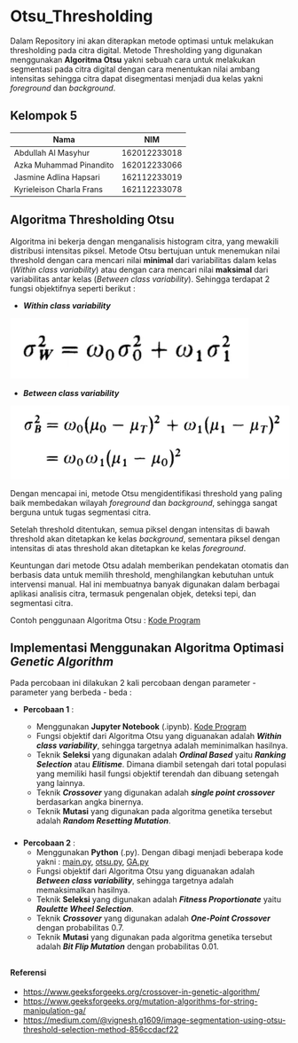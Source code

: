 # Otsu_Thresholding
Dalam Repository ini akan diterapkan metode optimasi untuk melakukan thresholding pada citra digital. Metode Thresholding yang digunakan menggunakan **Algoritma Otsu** yakni sebuah cara untuk melakukan segmentasi pada citra digital dengan cara menentukan nilai ambang intensitas sehingga citra dapat disegmentasi menjadi dua kelas yakni *foreground* dan *background*.

## Kelompok 5
| Nama                     | NIM          |
| ------------------------ | ------------ |
| Abdullah Al Masyhur      | 162012233018 |
| Azka Muhammad Pinandito  | 162012233066 |
| Jasmine Adlina Hapsari   | 162112233019 |
| Kyrieleison Charla Frans | 162112233078 |


## Algoritma Thresholding Otsu

Algoritma ini bekerja dengan menganalisis histogram citra, yang mewakili distribusi intensitas piksel. Metode Otsu bertujuan untuk menemukan nilai threshold dengan cara mencari nilai **minimal** dari variabilitas dalam kelas (*Within class variability*) atau dengan cara mencari nilai **maksimal** dari variabilitas antar kelas (*Between class variability*). Sehingga terdapat 2 fungsi objektifnya seperti berikut :

- ***Within class variability***
  
![Alt text](assets/wcb.png)

- ***Between class variability*** 
  
![Alt text](assets/bcv.png)
  

Dengan mencapai ini, metode Otsu mengidentifikasi threshold yang paling baik membedakan wilayah *foreground* dan *background*, sehingga sangat berguna untuk tugas segmentasi citra. 

Setelah threshold ditentukan, semua piksel dengan intensitas di bawah threshold akan ditetapkan ke kelas *background*, sementara piksel dengan intensitas di atas threshold akan ditetapkan ke kelas *foreground*.

Keuntungan dari metode Otsu adalah memberikan pendekatan otomatis dan berbasis data untuk memilih threshold, menghilangkan kebutuhan untuk intervensi manual. Hal ini membuatnya banyak digunakan dalam berbagai aplikasi analisis citra, termasuk pengenalan objek, deteksi tepi, dan segmentasi citra.

Contoh penggunaan Algoritma Otsu : [Kode Program](https://github.com/thirdnostalgia/Otsu_Thresholding/blob/main/Otsu_Algorithm.ipynb)

##
## Implementasi Menggunakan Algoritma Optimasi *Genetic Algorithm*
Pada percobaan ini dilakukan 2 kali percobaan dengan parameter - parameter yang berbeda - beda :
- **Percobaan 1** :

  - Menggunakan ****Jupyter Notebook**** (.ipynb). [Kode Program](https://github.com/thirdnostalgia/Otsu_Thresholding/tree/main/Percobaan_1/Otsu_with_GA.ipynb)
  - Fungsi objektif dari Algoritma Otsu yang diguanakan adalah ***Within class variability***, sehingga targetnya adalah meminimalkan hasilnya.
  - Teknik **Seleksi** yang digunakan adalah ***Ordinal Based*** yaitu ***Ranking Selection*** atau ***Elitisme***. Dimana diambil setengah dari total populasi yang memiliki hasil fungsi objektif terendah dan dibuang setengah yang lainnya.
  - Teknik ***Crossover*** yang digunakan adalah ***single point crossover*** berdasarkan angka binernya.
  - Teknik **Mutasi** yang digunakan pada algoritma genetika tersebut adalah ***Random Resetting Mutation***. 
 
###
- **Percobaan 2** :
  -  Menggunakan ****Python**** (.py). Dengan dibagi menjadi beberapa kode yakni : [main.py](https://github.com/thirdnostalgia/Otsu_Thresholding/tree/main/Percobaan_2/main.py), [otsu.py](https://github.com/thirdnostalgia/Otsu_Thresholding/tree/main/Percobaan_2/otsu.py), [GA.py](https://github.com/thirdnostalgia/Otsu_Thresholding/tree/main/Percobaan_2/GA.py)
  - Fungsi objektif dari Algoritma Otsu yang diguanakan adalah ***Between class variability***, sehingga targetnya adalah memaksimalkan hasilnya.
  - Teknik **Seleksi** yang digunakan adalah ***Fitness Proportionate*** yaitu ***Roulette Wheel Selection***.
  - Teknik ***Crossover*** yang digunakan adalah ***One-Point Crossover*** dengan probabilitas 0.7.
  - Teknik **Mutasi** yang digunakan pada algoritma genetika tersebut adalah ***Bit Flip Mutation*** dengan probabilitas 0.01. 


##
#### Referensi

- https://www.geeksforgeeks.org/crossover-in-genetic-algorithm/
- https://www.geeksforgeeks.org/mutation-algorithms-for-string-manipulation-ga/
- https://medium.com/@vignesh.g1609/image-segmentation-using-otsu-threshold-selection-method-856ccdacf22
